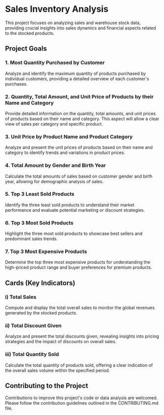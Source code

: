 # Sales Inventory Analysis
This project focuses on analyzing sales and warehouse stock data, providing crucial insights into sales dynamics and financial aspects related to the stocked products.

## Project Goals

### 1. Most Quantity Purchased by Customer
Analyze and identify the maximum quantity of products purchased by individual customers, providing a detailed overview of each customer's purchases.

### 2. Quantity, Total Amount, and Unit Price of Products by their Name and Category
Provide detailed information on the quantity, total amounts, and unit prices of products based on their name and category. This aspect will allow a clear view of sales per category and specific product.

### 3. Unit Price by Product Name and Product Category
Analyze and present the unit prices of products based on their name and category to identify trends and variations in product prices.

### 4. Total Amount by Gender and Birth Year
Calculate the total amounts of sales based on customer gender and birth year, allowing for demographic analysis of sales.

### 5. Top 3 Least Sold Products
Identify the three least sold products to understand their market performance and evaluate potential marketing or discount strategies.

### 6. Top 3 Most Sold Products
Highlight the three most sold products to showcase best sellers and predominant sales trends.

### 7. Top 3 Most Expensive Products
Determine the top three most expensive products for understanding the high-priced product range and buyer preferences for premium products.

## Cards (Key Indicators)

### i) Total Sales
Compute and display the total overall sales to monitor the global revenues generated by the stocked products.

### ii) Total Discount Given
Analyze and present the total discounts given, revealing insights into pricing strategies and the impact of discounts on overall sales.

### iii) Total Quantity Sold
Calculate the total quantity of products sold, offering a clear indication of the overall sales volume within the specified period.



## Contributing to the Project
Contributions to improve this project's code or data analysis are welcomed. Please follow the contribution guidelines outlined in the CONTRIBUTING.md file.
